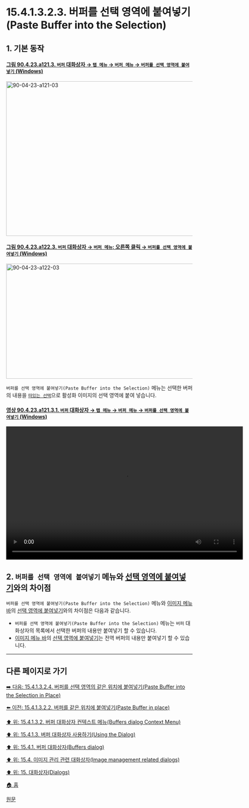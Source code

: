 # 15.4.1.3.2.3. 버퍼를 선택 영역에 붙여넣기(Paste Buffer into the Selection)

<a id="15-04-01-03-02-03-s1"></a>

## 1. 기본 동작

<a id="90-04-23-a121-03"></a>

#### [그림 90.4.23.a121.3. `버퍼` 대화상자 → `탭 메뉴` → `버퍼 메뉴` → `버퍼를 선택 영역에 붙여넣기` (Windows)](./90-04-0023-buffers.md#90-04-23-a121-03)
<img width="944" height="418" alt="90-04-23-a121-03" src="https://github.com/user-attachments/assets/1db2cdcf-b670-4035-bff8-32e66a1cb9bb" />

<a id="90-04-23-a122-03"></a>

#### [그림 90.4.23.a122.3. `버퍼` 대화상자 → `버퍼 메뉴`: 오른쪽 클릭 → `버퍼를 선택 영역에 붙여넣기` (Windows)](./90-04-0023-buffers.md#90-04-23-a122-03)
<img width="568" height="311" alt="90-04-23-a122-03" src="https://github.com/user-attachments/assets/cf0dd831-3392-48f3-8f4a-2be65a3b72a4" />

`버퍼를 선택 영역에 붙여넣기(Paste Buffer into the Selection)` 메뉴는 선택한 버퍼의 내용을 [`떠있는 선택`](./19-glossaryx-floating_selection.md)으로 활성화 이미지의 선택 영역에 붙여 넣습니다.

<a id="90-04-23-a121-03-01"></a>

#### [영상 90.4.23.a121.3.1. `버퍼` 대화상자 → `탭 메뉴` → `버퍼 메뉴` → `버퍼를 선택 영역에 붙여넣기` (Windows)](./90-04-0023-buffers.md#90-04-23-a121-03-01)
<video controls="controls" width="640" height="360" src="https://github.com/user-attachments/assets/fbb3475e-37a9-4358-bec2-109db06ea179"></video>

<a id="15-04-01-03-02-03-s2"></a>

## 2. `버퍼를 선택 영역에 붙여넣기` 메뉴와 [선택 영역에 붙여넣기](./16-03-09-00-paste_into_selection.md)와의 차이점

`버퍼를 선택 영역에 붙여넣기(Paste Buffer into the Selection)` 메뉴와 [이미지 메뉴 바](./19-glossaryx-image_menu_bar.md)의 [선택 영역에 붙여넣기](./16-03-09-00-paste_into_selection.md)와의 차이점은 다음과 같습니다.

- `버퍼를 선택 영역에 붙여넣기(Paste Buffer into the Selection)` 메뉴는 `버퍼` 대화상자의 목록에서 선택한 버퍼의 내용만 붙여넣기 할 수 있습니다.
- [이미지 메뉴 바](./19-glossaryx-image_menu_bar.md)의 [선택 영역에 붙여넣기](./16-03-09-00-paste_into_selection.md)는 전역 버퍼의 내용만 붙여넣기 할 수 있습니다.

***

## 다른 페이지로 가기

[➡️ 다음: 15.4.1.3.2.4. 버퍼를 선택 영역의 같은 위치에 붙여넣기(Paste Buffer into the Selection in Place)](./15-04-01-03-02-04-paste_buffer_into_the_selection_in_place.md)

[⬅️ 이전: 15.4.1.3.2.2. 버퍼를 같은 위치에 붙여넣기(Paste Buffer in place)](./15-04-01-03-02-02-paste_buffer_in_place.md)

[⬆️ 위: 15.4.1.3.2. 버퍼 대화상자 컨텍스트 메뉴(Buffers dialog Context Menu)](./15-04-01-03-02-00-buffers_dialog_context_menu.md)

[⬆️ 위: 15.4.1.3. 버퍼 대화상자 사용하기(Using the Dialog)](./15-04-01-03-00-using_the_buffers_dialog.md)

[⬆️ 위: 15.4.1. 버퍼 대화상자(Buffers dialog)](./15-04-01-00-buffers-dialog.md)

[⬆️ 위: 15.4. 이미지 관리 관련 대화상자(Image management related dialogs)](./15-04-00-image-management-related-dialogs.md)

[⬆️ 위: 15. 대화상자(Dialogs)](./15-00-dialogs.md)

[🏠 홈](./00-home.md)

[원문](https://docs.gimp.org/2.10/ko/gimp-dialogs-management.html#gimp-buffer-dialog-menu)
